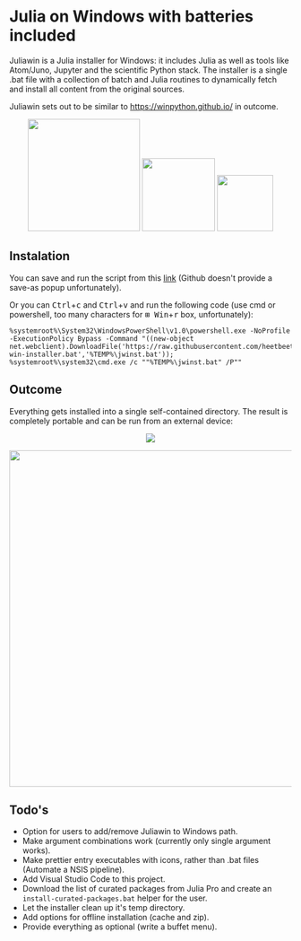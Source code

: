 # Julia on Windows with batteries included
Juliawin is a Julia installer for Windows: it includes Julia as well as tools like Atom/Juno, Jupyter and the scientific Python stack. The installer is a single .bat file with a collection of batch and Julia routines to dynamically fetch and install all content from the original sources.

Juliawin sets out to be similar to https://winpython.github.io/ in outcome.

<p align="center">
  <img src="https://upload.wikimedia.org/wikipedia/commons/thumb/1/1f/Julia_Programming_Language_Logo.svg/220px-Julia_Programming_Language_Logo.svg.png" width="200" />
  <img src="https://avatars2.githubusercontent.com/u/8275281?v=4" width="130" /> 
  <img src="https://upload.wikimedia.org/wikipedia/commons/thumb/3/38/Jupyter_logo.svg/250px-Jupyter_logo.svg.png" width="100" />
</p>

## Instalation

You can save and run the script from this <a href="https://raw.githubusercontent.com/heetbeet/juliawin/master/julia-win-installer.bat" download>link</a> (Github doesn't provide a save-as popup unfortunately).

Or you can <kbd>Ctrl</kbd>+<kbd>c</kbd> and <kbd>Ctrl</kbd>+<kbd>v</kbd> and run the following code (use cmd or powershell, too many characters for <kbd>⊞ Win</kbd>+<kbd>r</kbd> box, unfortunately):
```
%systemroot%\System32\WindowsPowerShell\v1.0\powershell.exe -NoProfile -ExecutionPolicy Bypass -Command "((new-object net.webclient).DownloadFile('https://raw.githubusercontent.com/heetbeet/juliawin/master/julia-win-installer.bat','%TEMP%\jwinst.bat')); %systemroot%\system32\cmd.exe /c ""%TEMP%\jwinst.bat" /P""
```

## Outcome

Everything gets installed into a single self-contained directory. The result is completely portable and can be run from an external device:

<p align="center">
 <img src="https://github.com/heetbeet/juliawin/raw/master/images/example-prompt.png"  /> 
</p>  
<p align="center">
<img src="https://github.com/heetbeet/juliawin/raw/master/images/example-usage.png" width="600" /> 
</p>

## Todo's

* Option for users to add/remove Juliawin to Windows path.
* Make argument combinations work (currently only single argument works).
* Make prettier entry executables with icons, rather than .bat files (Automate a NSIS pipeline).
* Add Visual Studio Code to this project.
* Download the list of curated packages from Julia Pro and create an `install-curated-packages.bat` helper for the user.
* Let the installer clean up it's temp directory.
* Add options for offline installation (cache and zip).
* Provide everything as optional (write a buffet menu).
